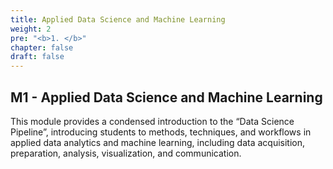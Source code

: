 ```yaml
---
title: Applied Data Science and Machine Learning
weight: 2
pre: "<b>1. </b>"
chapter: false
draft: false
---
```


## M1 - Applied Data Science and Machine Learning

This module provides a condensed introduction to the “Data Science Pipeline”, introducing students to methods, techniques, and workflows in applied data analytics and machine learning, including data acquisition, preparation, analysis, visualization, and communication.

<!---
## Content by week for this module

{{% notice note %}}
Click on the **to do** for the week to see what you should do to keep up with the module
{{% /notice %}}

* W 35: Introduction & landing
{{%expand "Weekly to do" %}}
- [X] **Introduction to R & Python** (Datacamp, both necessary if no prior experience)
   * [Intro to Python](https://learn.datacamp.com/courses/intro-to-python-for-data-science) and/or [R](https://learn.datacamp.com/courses/free-introduction-to-r)
   * [Intro to [R](https://learn.datacamp.com/courses/free-introduction-to-r)
- [X] **Statistics Refresher** (Datacamp, recommended if no prior statistics classes, choose either R or Python) 
   * Python
      * [Statistical Thinking 1](https://learn.datacamp.com/courses/statistical-thinking-in-python-part-1) 
      * [Statistical Thinking [2](https://learn.datacamp.com/courses/statistical-thinking-in-python-part-2)
      * [Intro to linear modelling](https://learn.datacamp.com/courses/introduction-to-linear-modeling-in-python)
   * R: 
      * [Introduction to data in R](https://learn.datacamp.com/courses/introduction-to-data-in-r)
      * [Foundation of probability](https://learn.datacamp.com/courses/foundations-of-probability-in-r); 
      * [Correlation & regression](https://learn.datacamp.com/courses/correlation-and-regression-in-r)
- [X] **Course Material** (Watch videos, study/run notebooks, solve provided exercises, optimally study suggested further material)
   * [Warmup]({{< ref "m1/01_warmup/_index.md" >}})
   * [basics]({{< ref "m1/02_basics/01_stat_prog.md" >}}): Theory for all, afterwards feel free to choose R or Python track
{{% /expand%}}

* W 36: Data Manipulation, Exploratory Data Analysis (EDA), Data Visualization
{{%expand "Weekly to do" %}}
- [X] **Continue with the Course material** (Datacamp, both necessary if no prior experience)
   * [Statistical Programming]({{< ref "m1/02_basics/01_stat_prog.md" >}})
   * [Data Manipulation]({{< ref "m1/02_basics/02_data_manipulation.md" >}})
   * [Data Visualization]({{< ref "m1/02_basics/03_data_visualization.md" >}})
- [X] **Datacamp Courses of your Choice** (For instance Pandas or Tidyverse practice)
- [X] **1st Workshop**
- [X] **1st Peergrade Assignment**
{{% /expand%}}

* W 37: Unsupervised Machine Learning (UML)
{{%expand "Weekly to do" %}}
- [X] **Continue with the Course material** (Datacamp, recommended but not mandatorye)
   * [Python: UML](https://learn.datacamp.com/courses/unsupervised-learning-in-python) 
   * [R: UML](https://learn.datacamp.com/courses/unsupervised-learning-in-r)
- [X] **Course Material** (Watch videos, study/run notebooks, solve provided exercises, optimally study suggested further material)
   * [Unsupervised ML]({{< ref "m1/03_ml/01_UML.md" >}})
- [X] **2nd Workshop**
- [X] **2nd Peergrade Assignment**
{{% /expand%}}

* W 38: Supervised Machine Learning (SML)
* W 39: Project work + exam
--->
